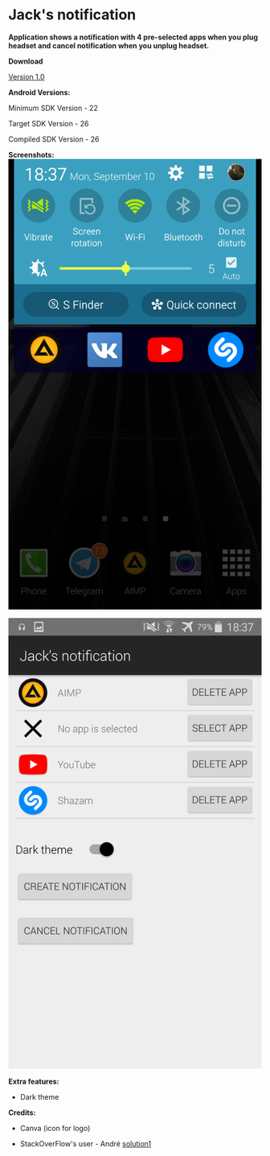 # Jack's notification

**Application shows a notification with 4 pre-selected apps when you plug headset and cancel notification when you unplug headset.**

**Download**

[Version 1.0](release/jack-s_notification.v1.apk)

**Android Versions:**

Minimum SDK Version - 22

Target SDK Version - 26

Compiled SDK Version - 26


**Screenshots:**
![App in action, dark theme](screenshots/screenshot_1.png)

![App Interface](screenshots/screenshot_2.png)

**Extra features:**

- Dark theme

**Credits:**

- Canva (icon for logo)

- StackOverFlow's user - André [solution1](https://stackoverflow.com/a/10600736/2679982) 
